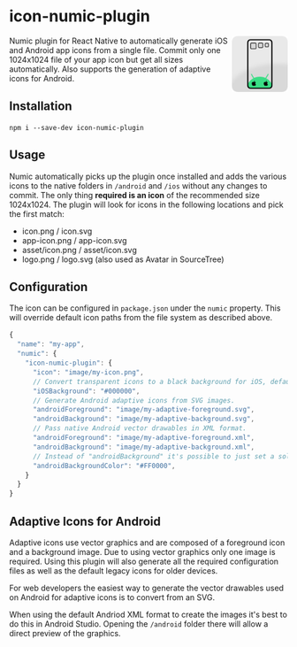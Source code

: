 # icon-numic-plugin

<img align="right" src="https://github.com/tobua/icon-numic-plugin/raw/main/logo.png" width="20%" alt="Icon Numic Plugin Logo" />

Numic plugin for React Native to automatically generate iOS and Android app icons from a single file. Commit only one 1024x1024 file of your app icon but get all sizes automatically. Also supports the generation of adaptive icons for Android.

## Installation

```
npm i --save-dev icon-numic-plugin
```

## Usage

Numic automatically picks up the plugin once installed and adds the various icons to the native folders in `/android` and `/ios` without any changes to commit. The only thing **required is an icon** of the recommended size 1024x1024. The plugin will look for icons in the following locations and pick the first match:

- icon.png / icon.svg
- app-icon.png / app-icon.svg
- asset/icon.png / asset/icon.svg
- logo.png / logo.svg (also used as Avatar in SourceTree)

## Configuration

The icon can be configured in `package.json` under the `numic` property. This will override default icon paths from the file system as described above.

```js
{
  "name": "my-app",
  "numic": {
    "icon-numic-plugin": {
      "icon": "image/my-icon.png",
      // Convert transparent icons to a black background for iOS, default white.
      "iOSBackground": "#000000",
      // Generate Android adaptive icons from SVG images.
      "androidForeground": "image/my-adaptive-foreground.svg",
      "androidBackground": "image/my-adaptive-background.svg",
      // Pass native Android vector drawables in XML format.
      "androidForeground": "image/my-adaptive-foreground.xml",
      "androidBackground": "image/my-adaptive-background.xml",
      // Instead of "androidBackground" it's possible to just set a solid color.
      "androidBackgroundColor": "#FF0000",
    }
  }
}
```

## Adaptive Icons for Android

Adaptive icons use vector graphics and are composed of a foreground icon and a background image. Due to using vector graphics only one image is required. Using this plugin will also generate all the required configuration files as well as the default legacy icons for older devices.

For web developers the easiest way to generate the vector drawables used on Android for adaptive icons is to convert from an SVG.

When using the default Andriod XML format to create the images it's best to do this in Android Studio. Opening the `/android` folder there will allow a direct preview of the graphics.

